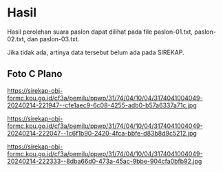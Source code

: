 # Hasil

Hasil perolehan suara paslon dapat dilihat pada file paslon-01.txt, paslon-02.txt, dan paslon-03.txt.

Jika tidak ada, artinya data tersebut belum ada pada SIREKAP.

## Foto C Plano

https://sirekap-obj-formc.kpu.go.id/cf3a/pemilu/ppwp/31/74/04/10/04/3174041004049-20240214-221947--cfe1aec9-6c08-4255-adb0-b57a6337a71c.jpg

https://sirekap-obj-formc.kpu.go.id/cf3a/pemilu/ppwp/31/74/04/10/04/3174041004049-20240214-222047--1c6f1b90-2420-4fca-bbfe-d83b8d9c5212.jpg

https://sirekap-obj-formc.kpu.go.id/cf3a/pemilu/ppwp/31/74/04/10/04/3174041004049-20240214-222333--8dba66d0-473a-45ac-9bbe-904cfa0bfb92.jpg
